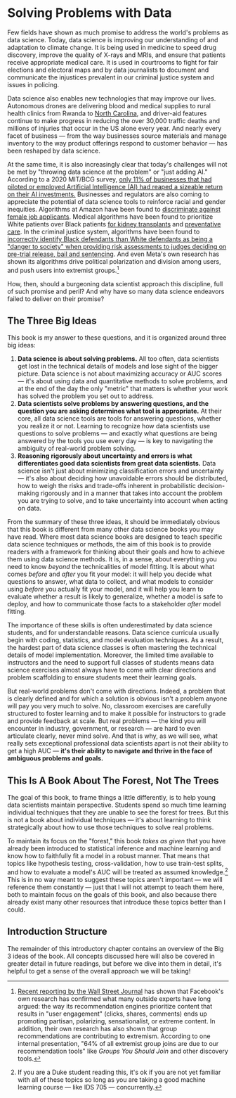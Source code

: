 # Solving Problems with Data

Few fields have shown as much promise to address the world's problems as data science. Today, data science is improving our understanding of and adaptation to climate change. It is being used in medicine to speed drug discovery, improve the quality of X-rays and MRIs, and ensure that patients receive appropriate medical care. It is used in courtrooms to fight for fair elections and electoral maps and by data journalists to document and communicate the injustices prevalent in our criminal justice system and issues in policing.

Data science also enables new technologies that may improve our lives. Autonomous drones are delivering blood and medical supplies to rural health clinics from Rwanda to [North Carolina](https://www.theverge.com/2020/5/27/21270351/zipline-drones-novant-health-medical-center-hospital-supplies-ppe/), and driver-aid features continue to make progress in reducing the over 30,000 traffic deaths and millions of injuries that occur in the US alone every year. And nearly every facet of business — from the way businesses source materials and manage inventory to the way product offerings respond to customer behavior — has been reshaped by data science.

At the same time, it is also increasingly clear that today's challenges will not be met by "throwing data science at the problem" or "just adding AI." According to a 2020 MIT/BCG survey, [only 11% of businesses that had piloted or employed Artificial Intelligence (AI) had reaped a sizeable return on their AI investments.](https://www.wired.com/story/companies-rushing-use-ai-few-see-payoff/) Businesses and regulators are also coming to appreciate the potential of data science tools to reinforce racial and gender inequities. Algorithms at Amazon have been found to [discriminate against female job applicants](https://www.reuters.com/article/us-amazon-com-jobs-automation-insight/amazon-scraps-secret-ai-recruiting-tool-that-showed-bias-against-women-idUSKCN1MK08G). Medical algorithms have been found to prioritize White patients over Black patients [for kidney transplants](https://www.wired.com/story/how-algorithm-blocked-kidney-transplants-black-patients/) and [preventative care](https://www.washingtonpost.com/health/2019/10/24/racial-bias-medical-algorithm-favors-white-patients-over-sicker-black-patients/). In the criminal justice system, algorithms have been found to [incorrectly identify Black defendants than White defendants as being a "danger to society" when providing risk assessments to judges deciding on pre-trial release, bail and sentencing](https://www.propublica.org/article/machine-bias-risk-assessments-in-criminal-sentencing). And even Meta's own research has shown its algorithms drive political polarization and division among users, and push users into extremist groups.[^facebook]

[^facebook]: [Recent reporting by the Wall Street Journal](https://www.wsj.com/articles/facebook-knows-it-encourages-division-top-executives-nixed-solutions-11590507499) has shown that Facebook's own research has confirmed what many outside experts have long argued: the way its recommendation engines prioritize content that results in "user engagement" (clicks, shares, comments) ends up promoting partisan, polarizing, sensationalist, or extreme content. In addition, their own research has also shown that group recommendations are contributing to extremism. According to one internal presentation, "64% of all extremist group joins are due to our recommendation tools" like *Groups You Should Join* and other discovery tools.

How, then, should a burgeoning data scientist approach this discipline, full of such promise and peril? And why have so many data science endeavors failed to deliver on their promise?

## The Three Big Ideas

This book is my answer to these questions, and it is organized around three big ideas:

1. **Data science is about solving problems.** All too often, data scientists get lost in the technical details of models and lose sight of the bigger picture. Data science is not about maximizing accuracy or AUC scores — it's about using data and quantitative methods to solve problems, and at the end of the day the only "metric" that matters is whether your work has solved the problem you set out to address.
2. **Data scientists solve problems by answering questions, and the question you are asking determines what tool is appropriate.** At their core, all data science tools are tools for answering questions, whether you realize it or not. Learning to recognize how data scientists use questions to solve problems — and exactly what questions are being answered by the tools you use every day — is key to navigating the ambiguity of real-world problem solving.
3. **Reasoning rigorously about uncertainty and errors is what differentiates good data scientists from great data scientists.** Data science isn't just about minimizing classification errors and uncertainty — it's also about deciding how unavoidable errors should be distributed, how to weigh the risks and trade-offs inherent in probabilistic decision-making rigorously and in a manner that takes into account the problem you are trying to solve, and to take uncertainty into account when acting on data.

From the summary of these three ideas, it should be immediately obvious that this book is different from many other data science books you may have read. Where most data science books are designed to teach specific data science techniques or methods, the aim of this book is to provide readers with a framework for thinking about their goals and how to achieve them using data science methods. It is, in a sense, about everything you need to know *beyond* the technicalities of model fitting. It is about what comes *before* and *after* you fit your model: it will help you decide what questions to answer, what data to collect, and what models to consider using *before* you actually fit your model, and it will help you learn to evaluate whether a result is likely to generalize, whether a model is safe to deploy, and how to communicate those facts to a stakeholder *after* model fitting.

The importance of these skills is often underestimated by data science students, and for understandable reasons. Data science curricula usually begin with coding, statistics, and model evaluation techniques. As a result, the hardest part of data science classes is often mastering the technical details of model implementation. Moreover, the limited time available to instructors and the need to support full classes of students means data science exercises almost always have to come with clear directions and problem scaffolding to ensure students meet their learning goals.

But real-world problems don't come with directions. Indeed, a problem that is clearly defined and for which a solution is obvious isn't a problem anyone will pay you very much to solve. No, classroom exercises are carefully structured to foster learning and to make it possible for instructors to grade and provide feedback at scale. But real problems — the kind you will encounter in industry, government, or research — are hard to even articulate clearly, never mind solve. And that is why, as we will see, what really sets exceptional professional data scientists apart is not their ability to get a high AUC — **it's their ability to navigate and thrive in the face of ambiguous problems and goals.**


## This Is A Book About The Forest, Not The Trees

The goal of this book, to frame things a little differently, is to help young data scientists maintain perspective. Students spend so much time learning individual techniques that they are unable to see the forest for trees. But this is not a book about individual techniques — it's about learning to think strategically about how to use those techniques to solve real problems.

To maintain its focus on the "forest," this book *takes as given* that you have already been introduced to statistical inference and machine learning and know how to faithfully fit a model in a robust manner. That means that topics like hypothesis testing, cross-validation, how to use train-test splits, and how to evaluate a model's AUC will be treated as assumed knowledge.[^assumed] This is in no way meant to suggest these topics aren't important — we will reference them constantly — just that I will not attempt to teach them here, both to maintain focus on the goals of this book, and also because there already exist many other resources that introduce these topics better than I could.

[^assumed]: If you are a Duke student reading this, it's ok if you are not yet familiar with all of these topics so long as you are taking a good machine learning course — like IDS 705 — concurrently.

## Introduction Structure

The remainder of this introductory chapter contains an overview of the Big 3 ideas of the book. All concepts discussed here will also be covered in greater detail in future readings, but before we dive into them in detail, it's helpful to get a sense of the overall approach we will be taking!